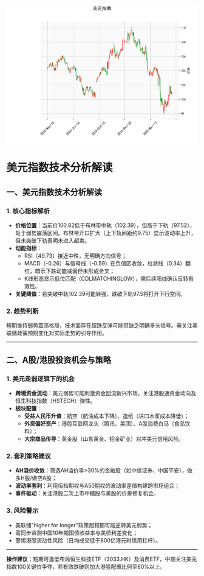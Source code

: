 ![图](USDX.png)



# 美元指数技术分析解读

## 一、美元指数技术分析解读
### 1. 核心指标解析
- **价格位置**：当前价100.82低于布林带中轨（102.39），但高于下轨（97.52），处于弱势震荡区间。布林带开口扩大（上下轨间距约9.75）显示波动率上升，但未突破下轨表明未进入超卖。
- **动能指标**：
  - RSI（49.73）接近中性，无明确方向信号；
  - MACD（-0.26）与信号线（-0.59）在负值区收敛，柱状线（0.34）翻红，暗示下跌动能减弱但未形成金叉；
  - K线形态显示低位匹配（CDLMATCHINGLOW），需后续阳线确认反转有效性。
- **关键阈值**：若突破中轨102.39可能转强，跌破下轨97.5将打开下行空间。

### 2. 趋势判断
短期维持弱势震荡格局，技术面存在超跌反弹可能但缺乏明确多头信号。需关注美联储政策预期变化对实际走势的引导作用。

---

## 二、A股/港股投资机会与策略
### 1. 美元走弱逻辑下的机会
- **跨境资金流动**：美元弱势可能刺激资金回流新兴市场，关注港股通资金动向及恒生科技指数（HSTECH）弹性。
- **板块配置**：
  - **受益人民币升值**：航空（航油成本下降）、造纸（进口木浆成本降低）；
  - **外资偏好资产**：港股互联网龙头（腾讯、美团）、A股消费白马（食品饮料）；
  - **大宗商品传导**：黄金股（山东黄金、招金矿业）对冲美元信用风险。

### 2. 套利策略建议
- **AH溢价收敛**：筛选AH溢价率>30%的金融股（如中信证券、中国平安），做多H股/做空A股；
- **波动率套利**：利用恒指期权与A50期权的波动率差值构建跨市场组合；
- **事件驱动**：关注港股二次上市中概股与美股的价差修复机会。

### 3. 风险警示
- 美联储"higher for longer"政策超预期可能逆转美元弱势；
- 需同步监测中国10年期国债收益率与美债利差变化；
- 警惕港股流动性风险（日均成交低于800亿港元时慎用杠杆）。

---

**操作建议**：短期可逢低布局恒生科技ETF（3033.HK）及消费ETF，中期关注美元指数100关键位争夺，若有效跌破则加大港股配置比例至60%以上。